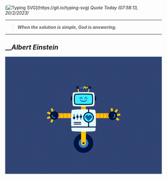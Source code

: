 [![Typing SVG](https://readme-typing-svg.herokuapp.com?font=Press+Start+2P&color=C2F784&size=35&width=900&height=100&lines=Hello+World%2C+I'm+Hung+!)](https://git.io/typing-svg) 
_Quote Today (07:58:13, 20/2/2023)_
___
>**_When the solution is simple, God is answering._**
___

## __**_Albert Einstein_**

![RobotDance](src/assets/images/robot-dancing-dribble.gif?style=center)

